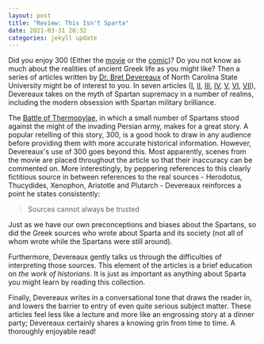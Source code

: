 ```yaml
---
layout: post
title: "Review: This Isn't Sparta"
date: 2021-03-31 20:32
categories: jekyll update
---
```


Did you enjoy 300 (Either the [movie](<https://en.wikipedia.org/wiki/300_(film)>) or the [comic](<https://en.wikipedia.org/wiki/300_(comics)>))?
Do you not know as much about the realities of ancient Greek life as you might like?
Then a series of articles written by [Dr. Bret Devereaux](https://acoup.blog/about-the-pedant/) of North Carolina State University might be of interest to you.
In seven articles ([I](https://acoup.blog/2019/08/16/collections-this-isnt-sparta-part-i-spartan-school/), [II](https://acoup.blog/2019/08/23/collections-this-isnt-sparta-part-ii-spartan-equality/), [III](https://acoup.blog/2019/08/29/collections-this-isnt-sparta-part-iii-spartan-women/), [IV](https://acoup.blog/2019/09/05/collections-this-isnt-sparta-part-iv-spartan-wealth/), [V](https://acoup.blog/2019/09/12/collections-this-isnt-sparta-part-v-spartan-government/), [VI](https://acoup.blog/2019/09/20/collections-this-isnt-sparta-part-vi-spartan-battle/), [VII](https://acoup.blog/2019/09/27/collections-this-isnt-sparta-part-vii-spartan-ends/)), Devereaux takes on the myth of Spartan supremacy in a number of realms, including the modern obsession with Spartan military brilliance.

The [Battle of Thermopylae](https://en.wikipedia.org/wiki/Battle_of_Thermopylae), in which a small number of Spartans stood against the might of the invading Persian army, makes for a great story.
A popular retelling of this story, 300, is a good hook to draw in any audience before providing them with more accurate historical information.
However, Devereaux's use of 300 goes beyond this.
Most apparently, scenes from the movie are placed throughout the article so that their inaccuracy can be commented on.
More interestingly, by peppering references to this clearly fictitious source in between references to the real sources - Herodotus, Thucydides, Xenophon, Aristotle and Plutarch - Devereaux reinforces a point he states consistently:

> Sources cannot always be trusted

Just as we have our own preconceptions and biases about the Spartans, so did the Greek sources who wrote about Sparta and its society (not all of whom wrote while the Spartans were still around).

Furthermore, Devereaux gently talks us through the difficulties of interpreting those sources.
This element of the articles is a brief education on _the work of historians_.
It is just as important as anything about Sparta you might learn by reading this collection.

Finally, Devereaux writes in a conversational tone that draws the reader in, and lowers the barrier to entry of even quite serious subject matter.
These articles feel less like a lecture and more like an engrossing story at a dinner party; Devereaux certainly shares a knowing grin from time to time.
A thoroughly enjoyable read!
